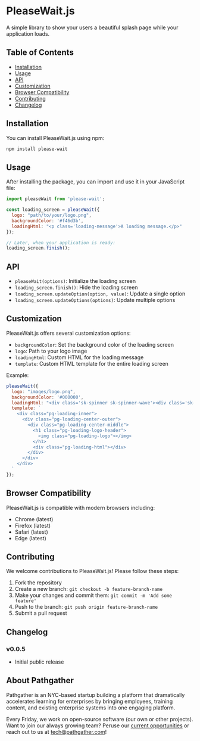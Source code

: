 PleaseWait.js
===========
A simple library to show your users a beautiful splash page while your application loads.

## Table of Contents
- [Installation](#installation)
- [Usage](#usage)
- [API](#api)
- [Customization](#customization)
- [Browser Compatibility](#browser-compatibility)
- [Contributing](#contributing)
- [Changelog](#changelog)

## Installation

You can install PleaseWait.js using npm:

```bash
npm install please-wait
```

## Usage

After installing the package, you can import and use it in your JavaScript file:

```javascript
import pleaseWait from 'please-wait';

const loading_screen = pleaseWait({
  logo: "path/to/your/logo.png",
  backgroundColor: '#f46d3b',
  loadingHtml: "<p class='loading-message'>A loading message.</p>"
});

// Later, when your application is ready:
loading_screen.finish();
```

## API

- `pleaseWait(options)`: Initialize the loading screen
- `loading_screen.finish()`: Hide the loading screen
- `loading_screen.updateOption(option, value)`: Update a single option
- `loading_screen.updateOptions(options)`: Update multiple options

## Customization

PleaseWait.js offers several customization options:

- `backgroundColor`: Set the background color of the loading screen
- `logo`: Path to your logo image
- `loadingHtml`: Custom HTML for the loading message
- `template`: Custom HTML template for the entire loading screen

Example:

```javascript
pleaseWait({
  logo: "images/logo.png",
  backgroundColor: '#000000',
  loadingHtml: "<div class='sk-spinner sk-spinner-wave'><div class='sk-rect1'></div><div class='sk-rect2'></div><div class='sk-rect3'></div><div class='sk-rect4'></div><div class='sk-rect5'></div></div>",
  template: `
    <div class="pg-loading-inner">
      <div class="pg-loading-center-outer">
        <div class="pg-loading-center-middle">
          <h1 class="pg-loading-logo-header">
            <img class="pg-loading-logo"></img>
          </h1>
          <div class="pg-loading-html"></div>
        </div>
      </div>
    </div>
  `
});
```

## Browser Compatibility

PleaseWait.js is compatible with modern browsers including:

- Chrome (latest)
- Firefox (latest)
- Safari (latest)
- Edge (latest)

## Contributing

We welcome contributions to PleaseWait.js! Please follow these steps:

1. Fork the repository
2. Create a new branch: `git checkout -b feature-branch-name`
3. Make your changes and commit them: `git commit -m 'Add some feature'`
4. Push to the branch: `git push origin feature-branch-name`
5. Submit a pull request

## Changelog

### v0.0.5
- Initial public release

About Pathgather
---------------------
Pathgather is an NYC-based startup building a platform that dramatically accelerates learning for enterprises by bringing employees, training content, and existing enterprise systems into one engaging platform.

Every Friday, we work on open-source software (our own or other projects). Want to join our always growing team? Peruse our [current opportunities](http://www.pathgather.com/jobs/) or reach out to us at <tech@pathgather.com>!

